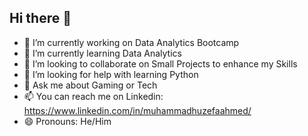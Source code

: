 
## Hi there 👋


- 🔭 I’m currently working on Data Analytics Bootcamp
- 🌱 I’m currently learning Data Analytics
- 👯 I’m looking to collaborate on Small Projects to enhance my Skills
- 🤔 I’m looking for help with learning Python
- 💬 Ask me about Gaming or Tech
- 📫 You can reach me on Linkedin: https://www.linkedin.com/in/muhammadhuzefaahmed/
- 😄 Pronouns: He/Him

